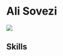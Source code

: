 # Ali Sovezi

<img align='center' src = "https://user-images.githubusercontent.com/72755273/187896562-43c702c0-137f-47c0-983e-23b70e299140.gif">

<h2 align="left">Skills</h2>
